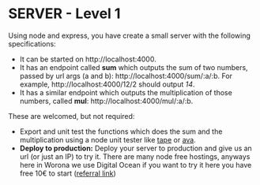 # SERVER - Level 1

Using node and express, you have create a small server with the following specifications:

- It can be started on http://localhost:4000.
- It has an endpoint called **sum** which outputs the sum of two numbers, passed by url args (a and b): http://localhost:4000/sum/:a/:b. For example, http://localhost:4000/12/2 should output *14*.
- It has a similar endpoint which outputs the multiplication of those numbers, called **mul**: http://localhost:4000/mul/:a/:b.


These are welcomed, but not required:

- Export and unit test the functions which does the sum and the multiplication using a node unit tester like [tape](https://www.npmjs.com/package/tape) or [ava](https://www.npmjs.com/package/ava).
- **Deploy to production:**  Deploy your server to production and give us an url (or just an IP) to try it. There are many node free hostings, anyways here in Worona we use Digital Ocean if you want to try it here you have free 10€ to start ([referral link](https://m.do.co/c/f355476b48bb))
